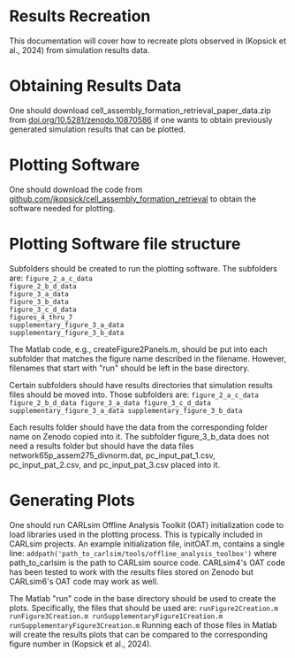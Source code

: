Results Recreation
==================

This documentation will cover how to recreate plots observed in (Kopsick et al., 2024) from simulation results data.

# Obtaining Results Data

One should download cell_assembly_formation_retrieval_paper_data.zip from [doi.org/10.5281/zenodo.10870586](doi.org/10.5281/zenodo.10870586) if one wants to obtain previously generated simulation results that can be plotted.

# Plotting Software

One should download the code from [github.com/jkopsick/cell_assembly_formation_retrieval](github.com/jkopsick/cell_assembly_formation_retrieval) to obtain the software needed for plotting.

# Plotting Software file structure

Subfolders should be created to run the plotting software. The subfolders are:
`figure_2_a_c_data`
<br>`figure_2_b_d_data`
<br>`figure_3_a_data`
<br>`figure_3_b_data`
<br>`figure_3_c_d_data`
<br>`figures_4_thru_7`
<br>`supplementary_figure_3_a_data`
<br>`supplementary_figure_3_b_data`

The Matlab code, e.g., createFigure2Panels.m, should be put into each subfolder that matches the figure name described in the filename. However, filenames that start with "run" should be left in the base directory.

Certain subfolders should have results directories that simulation results files should be moved into. Those subfolders are:
`figure_2_a_c_data
figure_2_b_d_data
figure_3_a_data
figure_3_c_d_data
supplementary_figure_3_a_data
supplementary_figure_3_b_data`

Each results folder should have the data from the corresponding folder name on Zenodo copied into it. The subfolder figure_3_b_data does not need a results folder but should have the data files network65p_assem275_divnorm.dat, pc_input_pat_1.csv, pc_input_pat_2.csv, and pc_input_pat_3.csv placed into it.

# Generating Plots

One should run CARLsim Offline Analysis Toolkit (OAT) initialization code to load libraries used in the plotting process. This is typically included in CARLsim projects. An example initialization file, initOAT.m, contains a single line:
`addpath('path_to_carlsim/tools/offline_analysis_toolbox')`
where path_to_carlsim is the path to CARLsim source code. CARLsim4's OAT code has been tested to work with the results files stored on Zenodo but CARLsim6's OAT code may work as well.

The Matlab "run" code in the base directory should be used to create the plots. Specifically, the files that should be used are:
`runFigure2Creation.m
runFigure3Creation.m
runSupplementaryFigure1Creation.m
runSupplementaryFigure3Creation.m`
Running each of those files in Matlab will create the results plots that can be compared to the corresponding figure number in (Kopsick et al., 2024).